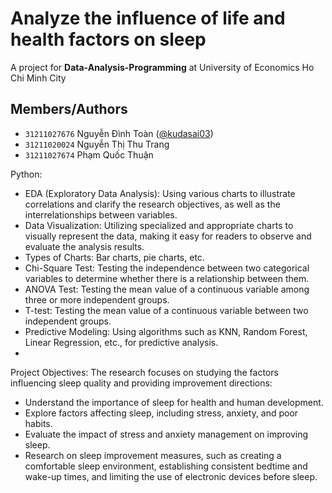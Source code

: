 # Analyze the influence of life and health factors on sleep

A project for **Data-Analysis-Programming** at University of Economics Ho Chi Minh City

## Members/Authors
- `31211027676` Nguyễn Đình Toàn ([@kudasai03](https://github.com/Kudasai03))
- `31211020024` Nguyễn Thị Thu Trang
- `31211027674` Phạm Quốc Thuận

Python:
- EDA (Exploratory Data Analysis): Using various charts to illustrate correlations and clarify the research objectives, as well as the interrelationships between variables.
- Data Visualization: Utilizing specialized and appropriate charts to visually represent the data, making it easy for readers to observe and evaluate the analysis results.
- Types of Charts: Bar charts, pie charts, etc.
- Chi-Square Test: Testing the independence between two categorical variables to determine whether there is a relationship between them.
- ANOVA Test: Testing the mean value of a continuous variable among three or more independent groups.
- T-test: Testing the mean value of a continuous variable between two independent groups.
- Predictive Modeling: Using algorithms such as KNN, Random Forest, Linear Regression, etc., for predictive analysis.
- 
Project Objectives:
The research focuses on studying the factors influencing sleep quality and providing improvement directions:
- Understand the importance of sleep for health and human development.
- Explore factors affecting sleep, including stress, anxiety, and poor habits.
- Evaluate the impact of stress and anxiety management on improving sleep.
- Research on sleep improvement measures, such as creating a comfortable sleep environment, establishing consistent bedtime and wake-up times, and limiting the use of electronic devices before sleep.
